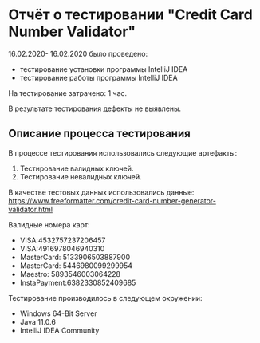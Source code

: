 # Отчёт о тестировании "Credit Card Number Validator"
16.02.2020- 16.02.2020 было проведено:
* тестирование установки программы IntelliJ IDEA
* тестирование работы программы IntelliJ IDEA

На тестирование затрачено: 1 час.

В результате тестирования дефекты не выявлены.

## Описание процесса тестирования

В процессе тестирования использовались следующие артефакты:
1. Тестирование валидных ключей.
2. Тестирование невалидных ключей.

В качестве тестовых данных использовались данные: https://www.freeformatter.com/credit-card-number-generator-validator.html

Валидные номера карт:
* VISA:4532757237206457
* VISA:4916978046940310
* MasterCard: 5133906503887900
* MasterCard: 5446980099299954
* Maestro: 5893546003064228
* InstaPayment:6382330852409685

Тестирование производилось в следующем окружении:
* Windows 64-Bit Server
* Java 11.0.6
* IntelliJ IDEA Community

